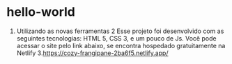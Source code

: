 # hello-world
1. Utilizando as novas ferramentas
2 Esse projeto foi desenvolvido com as seguintes tecnologias: HTML 5, CSS 3, e um pouco de Js.
Você pode acessar o site pelo link abaixo, se encontra hospedado gratuitamente na Netlify
3.https://cozy-frangipane-2ba6f5.netlify.app/
